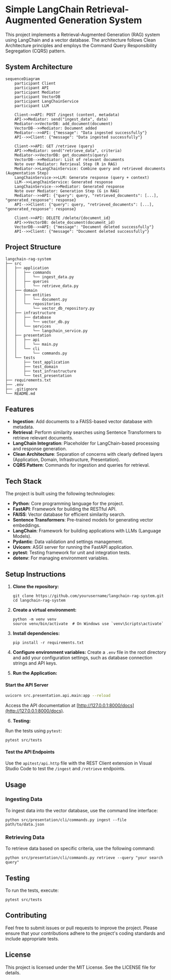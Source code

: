# Simple LangChain Retrieval-Augmented Generation System

This project implements a Retrieval-Augmented Generation (RAG) system using LangChain and a vector database. The architecture follows Clean Architecture principles and employs the Command Query Responsibility Segregation (CQRS) pattern.

## System Architecture
```mermaid
sequenceDiagram
    participant Client
    participant API
    participant Mediator
    participant VectorDB
    participant LangChainService
    participant LLM

    Client->>API: POST /ingest (content, metadata)
    API->>Mediator: send("ingest_data", data)
    Mediator->>VectorDB: add_document(document)
    VectorDB-->>Mediator: Document added
    Mediator-->>API: {"message": "Data ingested successfully"}
    API-->>Client: {"message": "Data ingested successfully"}

    Client->>API: GET /retrieve (query)
    API->>Mediator: send("retrieve_data", criteria)
    Mediator->>VectorDB: get_documents(query)
    VectorDB-->>Mediator: List of relevant documents
    Note over Mediator: Retrieval Step (R in RAG)
    Mediator->>LangChainService: Combine query and retrieved documents (Augmentation Step)
    LangChainService->>LLM: Generate response (query + context)
    LLM-->>LangChainService: Generated response
    LangChainService-->>Mediator: Generated response
    Note over Mediator: Generation Step (G in RAG)
    Mediator-->>API: {"query": query, "retrieved_documents": [...], "generated_response": response}
    API-->>Client: {"query": query, "retrieved_documents": [...], "generated_response": response}

    Client->>API: DELETE /delete/{document_id}
    API->>VectorDB: delete_document(document_id)
    VectorDB-->>API: {"message": "Document deleted successfully"}
    API-->>Client: {"message": "Document deleted successfully"}
```

## Project Structure

```
langchain-rag-system
├── src
│   ├── application
│   │   ├── commands
│   │   │   └── ingest_data.py
│   │   ├── queries
│   │   │   └── retrieve_data.py
│   ├── domain
│   │   ├── entities
│   │   │   └── document.py
│   │   └── repositories
│   │       └── vector_db_repository.py
│   ├── infrastructure
│   │   ├── database
│   │   │   └── vector_db.py
│   │   └── services
│   │       └── langchain_service.py
│   ├── presentation
│   │   ├── api
│   │   │   └── main.py
│   │   └── cli
│   │       └── commands.py
│   └── tests
│       ├── test_application
│       ├── test_domain
│       ├── test_infrastructure
│       └── test_presentation
├── requirements.txt
├── .env
├── .gitignore
└── README.md
```
## Features

- **Ingestion**: Add documents to a FAISS-based vector database with metadata.
- **Retrieval**: Perform similarity searches using Sentence Transformers to retrieve relevant documents.
- **LangChain Integration**: Placeholder for LangChain-based processing and response generation.
- **Clean Architecture**: Separation of concerns with clearly defined layers (Application, Domain, Infrastructure, Presentation).
- **CQRS Pattern**: Commands for ingestion and queries for retrieval.

## Tech Stack

The project is built using the following technologies:

- **Python**: Core programming language for the project.
- **FastAPI**: Framework for building the RESTful API.
- **FAISS**: Vector database for efficient similarity search.
- **Sentence Transformers**: Pre-trained models for generating vector embeddings.
- **LangChain**: Framework for building applications with LLMs (Language Models).
- **Pydantic**: Data validation and settings management.
- **Uvicorn**: ASGI server for running the FastAPI application.
- **pytest**: Testing framework for unit and integration tests.
- **dotenv**: For managing environment variables.

## Setup Instructions

1. **Clone the repository:**
   ```
   git clone https://github.com/yourusername/langchain-rag-system.git
   cd langchain-rag-system
   ```

2. **Create a virtual environment:**
   ```
   python -m venv venv
   source venv/bin/activate  # On Windows use `venv\Scripts\activate`
   ```

3. **Install dependencies:**
   ```
   pip install -r requirements.txt
   ```

4. **Configure environment variables:**
   Create a `.env` file in the root directory and add your configuration settings, such as database connection strings and API keys.

5. **Run the Application:**

#### Start the API Server

```bash
uvicorn src.presentation.api.main:app --reload
```

Access the API documentation at [http://127.0.0.1:8000/docs](http://127.0.0.1:8000/docs).

6. **Testing:**

Run the tests using `pytest`:

```bash
pytest src/tests
```

#### Test the API Endpoints

Use the `apitest/api.http` file with the REST Client extension in Visual Studio Code to test the `/ingest` and `/retrieve` endpoints.

## Usage

### Ingesting Data

To ingest data into the vector database, use the command line interface:

```
python src/presentation/cli/commands.py ingest --file path/to/data.json
```

### Retrieving Data

To retrieve data based on specific criteria, use the following command:

```
python src/presentation/cli/commands.py retrieve --query "your search query"
```

## Testing

To run the tests, execute:

```
pytest src/tests
```

## Contributing

Feel free to submit issues or pull requests to improve the project. Please ensure that your contributions adhere to the project's coding standards and include appropriate tests.

## License

This project is licensed under the MIT License. See the LICENSE file for details.